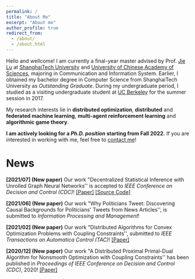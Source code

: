 ```yaml
---
permalink: /
title: "About Me"
excerpt: "About me"
author_profile: true
redirect_from: 
  - /about/
  - /about.html
---
```


Hello and wellcome! I am currently a final-year master advised by Prof. [Jie Lu](https://sist.shanghaitech.edu.cn/sist_en/2020/0814/c7582a54862/page.htm) at [ShanghaiTech University](https://www.shanghaitech.edu.cn/) and [University of Chinese Academy of Sciences](https://english.ucas.ac.cn/), majoring in Communication and Information System. Earlier, I obtained my bachelor degree in Computer Science from ShanghaiTech University as *Outstanding Graduate*. During my undergraduate period, I studied as a visiting undergraduate student at [UC Berkeley](https://www.berkeley.edu/) for the summer session in 2017.

My research interests lie in **distributed optimization**, **distributed** and **federated machine learning**, **multi-agent reinforcement learning** and **algorithmic game theory**.

**I am actively looking for a *Ph.D. position* starting from Fall 2022.** If you are interested in working with me, feel free to [contact me](mailto:wanghe@shanghaitech.edu.cn)!



# News

**[2021/07] (New paper)** Our work "Decentralized Statistical Inference with Unrolled Graph Neural Networks'' is accepted to *IEEE Conference on Decision and Control (CDC)*!  [[Paper]](https://arxiv.org/pdf/2104.01555.pdf) [[Source Code]](https://github.com/IrisWangHe/Learning-based-DOP-Framework)

**[2021/06] (New paper)** Our work "Why Politicians Tweet: Discovering Causal Backgrounds for Politicians' Tweets from News Articles'', is submitted to *Information Processing and Management*!

**[2021/02] (New paper)** Our work "Distributed Algorithms for Convex Optimization Problems with Coupling Constraints'', submitted to *IEEE Transactions on Automatica Control (TAC)*!  [[Paper]](https://arxiv.org/pdf/2102.12989.pdf)

**[2020/12] (New paper)** Our work "A Distributed Proximal Primal-Dual Algorithm for Nonsmooth Optimization with Coupling Constraints'' has been published in *Proceedings of IEEE Conference on Decision and Control (CDC)*, 2020!  [[Paper]](https://ieeexplore.ieee.org/abstract/document/9303937)

<script type='text/javascript' id='clustrmaps' src='//cdn.clustrmaps.com/map_v2.js?cl=ffffff&w=270&t=n&d=I_uOE3DxWcuJCMuYLMmMcoCunu8Tgd49dqTu30nqLSQ&co=61aadd&cmo=ce7be5&cmn=feb4d4&ct=fffcfc'></script>